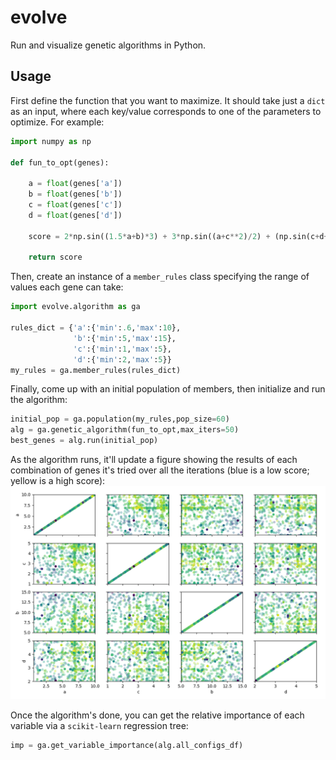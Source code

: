 # evolve
Run and visualize genetic algorithms in Python.

## Usage
First define the function that you want to maximize. It should take just a `dict` as an input, where each key/value corresponds to one of the parameters to optimize. For example:

```python
import numpy as np

def fun_to_opt(genes):
    
    a = float(genes['a'])
    b = float(genes['b'])
    c = float(genes['c'])
    d = float(genes['d'])
    
    score = 2*np.sin((1.5*a+b)*3) + 3*np.sin((a+c**2)/2) + (np.sin(c+d+b+a))**2 - ((a+c-b-d)/4)**2
    
    return score    
```

Then, create an instance of a `member_rules` class specifying the range of values each gene can take:

```python
import evolve.algorithm as ga

rules_dict = {'a':{'min':.6,'max':10},
              'b':{'min':5,'max':15},
              'c':{'min':1,'max':5},
              'd':{'min':2,'max':5}}
my_rules = ga.member_rules(rules_dict)
```

Finally, come up with an initial population of members, then initialize and run the algorithm:

```python
initial_pop = ga.population(my_rules,pop_size=60)
alg = ga.genetic_algorithm(fun_to_opt,max_iters=50)
best_genes = alg.run(initial_pop)
```

As the algorithm runs, it'll update a figure showing the results of each combination of genes it's tried over all the iterations (blue is a low score; yellow is a high score):
![Example visualization](/docs/example_output.PNG "Example visualization")

Once the algorithm's done, you can get the relative importance of each variable via a `scikit-learn` regression tree:

```python
imp = ga.get_variable_importance(alg.all_configs_df)
```
